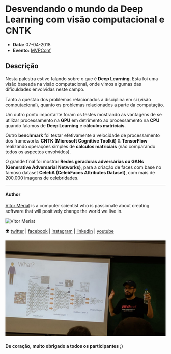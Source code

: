 # Desvendando o mundo da Deep Learning com visão computacional e CNTK

* **Data:** 07-04-2018
* **Evento:** [MVPConf](https://www.mvpconf.com.br/)

## Descrição

Nesta palestra estive falando sobre o que é **Deep Learning**. Esta foi uma visão baseada na visão computacional, onde vimos algumas das dificuldades envolvidas neste campo. 

Tanto a questão dos problemas relacionados a disciplina em si (visão computacional), quanto os problemas relacionados a parte da computação.

Um outro ponto importante foram os testes mostrando as vantagens de se utilizar processamento na **GPU** em detrimento ao processamento na **CPU** quando falamos de **Deep Learning** e **cálculos matriciais**.

Outro **benchmark** foi testar efetivamente a velocidade de processamento dos frameworks **CNTK (Microsoft Cognitive Toolkit)** & **TensorFlow** realizando operações simples de **cálculos matriciais** (não comparando todos os aspectos envolvidos).

O grande final foi mostrar **Redes geradoras adversárias ou GANs (Generative Adversarial Networks)**, para a criação de faces com base no famoso dataset **CelebA (CelebFaces Attributes Dataset)**, com mais de 200.000 imagens de celebridades.

---

#### Author

[Vitor Meriat](http://www.vitormeriat.com.br/) is a computer scientist who is passionate about creating software that will positively change the world we live in.

<img alt="Vitor Meriat" src="http://www.vitormeriat.com.br/assets/images/profile.jpg" height="50" width="50">

:alien: <a class="fa fa-twitter" aria-hidden="true" href="https://twitter.com/vitormeriat" target="_blank"> twitter</a> | <a class="fa fa-facebook" aria-hidden="true" href="https://www.facebook.com/vitormeriat/" target="_blank"> facebook</a> | <a class="fa fa-instagram" aria-hidden="true" href="https://www.instagram.com/vitormeriat/" target="_blank"> instagram</a> | <a class="fa fa-linkedin" aria-hidden="true" href="https://www.linkedin.com/in/vitormeriat" target="_blank"> linkedin</a> | <a class="fa fa-youtube" aria-hidden="true" href="https://www.youtube.com/user/vitormeriat/" target="_blank"> youtube</a>

![img](../img/07-04-18-mvpconf.jpg)

#### De coração, muito obrigado a todos os participantes ;)
